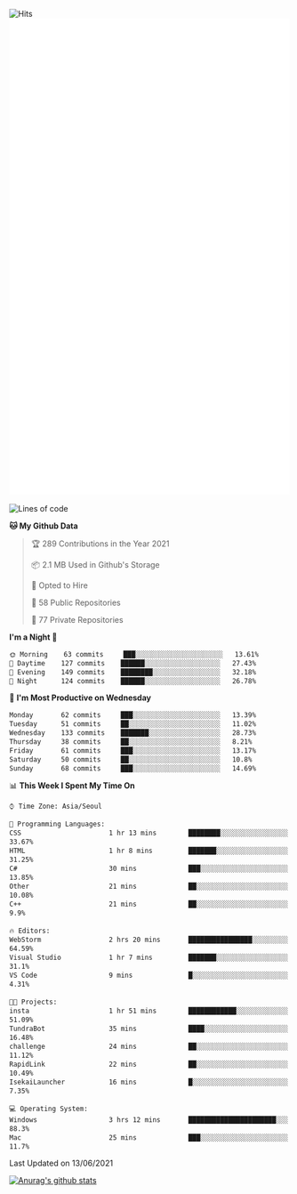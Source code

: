 ![Hits](https://hits.seeyoufarm.com/api/count/incr/badge.svg?url=https%3A%2F%2Fgithub.com%2Fkokose1234&count_bg=%2379C83D&title_bg=%23555555&icon=apple.svg&icon_color=%23E7E7E7&title=hits&edge_flat=false)
<br/>
![Metrics](https://github.com/kokose1234/kokose1234/blob/main/github-metrics.svg)

<!--START_SECTION:waka-->
![Lines of code](https://img.shields.io/badge/From%20Hello%20World%20I%27ve%20Written-13.2%20million%20lines%20of%20code-blue)

**🐱 My Github Data** 

> 🏆 289 Contributions in the Year 2021
 > 
> 📦 2.1 MB Used in Github's Storage 
 > 
> 💼 Opted to Hire
 > 
> 📜 58 Public Repositories 
 > 
> 🔑 77 Private Repositories  
 > 
**I'm a Night 🦉** 

```text
🌞 Morning    63 commits     ███░░░░░░░░░░░░░░░░░░░░░░   13.61% 
🌆 Daytime    127 commits    ██████░░░░░░░░░░░░░░░░░░░   27.43% 
🌃 Evening    149 commits    ████████░░░░░░░░░░░░░░░░░   32.18% 
🌙 Night      124 commits    ██████░░░░░░░░░░░░░░░░░░░   26.78%

```
📅 **I'm Most Productive on Wednesday** 

```text
Monday       62 commits     ███░░░░░░░░░░░░░░░░░░░░░░   13.39% 
Tuesday      51 commits     ██░░░░░░░░░░░░░░░░░░░░░░░   11.02% 
Wednesday    133 commits    ███████░░░░░░░░░░░░░░░░░░   28.73% 
Thursday     38 commits     ██░░░░░░░░░░░░░░░░░░░░░░░   8.21% 
Friday       61 commits     ███░░░░░░░░░░░░░░░░░░░░░░   13.17% 
Saturday     50 commits     ██░░░░░░░░░░░░░░░░░░░░░░░   10.8% 
Sunday       68 commits     ███░░░░░░░░░░░░░░░░░░░░░░   14.69%

```


📊 **This Week I Spent My Time On** 

```text
⌚︎ Time Zone: Asia/Seoul

💬 Programming Languages: 
CSS                      1 hr 13 mins        ████████░░░░░░░░░░░░░░░░░   33.67% 
HTML                     1 hr 8 mins         ███████░░░░░░░░░░░░░░░░░░   31.25% 
C#                       30 mins             ███░░░░░░░░░░░░░░░░░░░░░░   13.85% 
Other                    21 mins             ██░░░░░░░░░░░░░░░░░░░░░░░   10.08% 
C++                      21 mins             ██░░░░░░░░░░░░░░░░░░░░░░░   9.9%

🔥 Editors: 
WebStorm                 2 hrs 20 mins       ████████████████░░░░░░░░░   64.59% 
Visual Studio            1 hr 7 mins         ███████░░░░░░░░░░░░░░░░░░   31.1% 
VS Code                  9 mins              █░░░░░░░░░░░░░░░░░░░░░░░░   4.31%

🐱‍💻 Projects: 
insta                    1 hr 51 mins        ████████████░░░░░░░░░░░░░   51.09% 
TundraBot                35 mins             ████░░░░░░░░░░░░░░░░░░░░░   16.48% 
challenge                24 mins             ██░░░░░░░░░░░░░░░░░░░░░░░   11.12% 
RapidLink                22 mins             ██░░░░░░░░░░░░░░░░░░░░░░░   10.49% 
IsekaiLauncher           16 mins             █░░░░░░░░░░░░░░░░░░░░░░░░   7.35%

💻 Operating System: 
Windows                  3 hrs 12 mins       ██████████████████████░░░   88.3% 
Mac                      25 mins             ███░░░░░░░░░░░░░░░░░░░░░░   11.7%

```


 Last Updated on 13/06/2021
<!--END_SECTION:waka-->

[![Anurag's github stats](https://github-readme-stats.vercel.app/api?username=kokose1234&theme=dracula)](https://github.com/anuraghazra/github-readme-stats)



	
